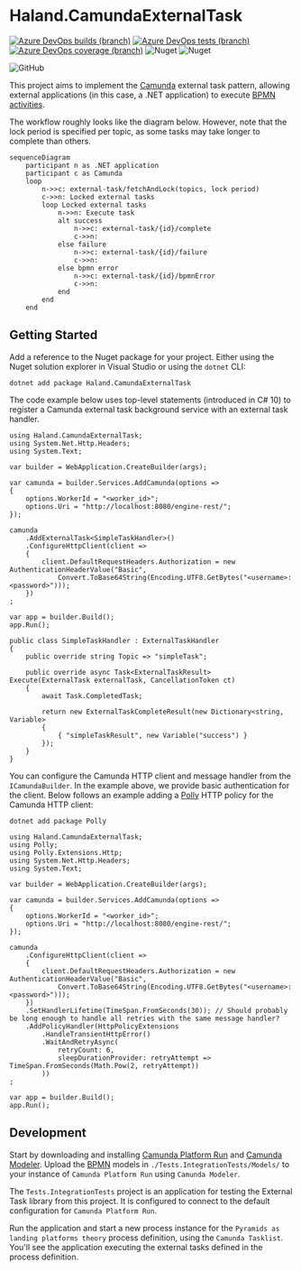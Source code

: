 # Haland.CamundaExternalTask

[![Azure DevOps builds (branch)](https://img.shields.io/azure-devops/build/chrishaland/camunda-external-task/8/main)](https://chrishaland.visualstudio.com/camunda-external-task/_build/latest?definitionId=8&branchName=main)
[![Azure DevOps tests (branch)](https://img.shields.io/azure-devops/tests/chrishaland/camunda-external-task/8/main)](https://chrishaland.visualstudio.com/camunda-external-task/_build/latest?definitionId=8&branchName=main)
[![Azure DevOps coverage (branch)](https://img.shields.io/azure-devops/coverage/chrishaland/camunda-external-task/8/main)](https://chrishaland.visualstudio.com/camunda-external-task/_build/latest?definitionId=8&branchName=main)
![Nuget](https://img.shields.io/nuget/v/Haland.CamundaExternalTask)
![Nuget](https://img.shields.io/nuget/dt/Haland.CamundaExternalTask)
<!-- [![Known Vulnerabilities](https://snyk.io/test/github/chrishaland/camunda-external-task/badge.svg)](https://snyk.io/test/github/chrishaland/camunda-external-task) | Add when .NET projects are supported https://snyk.io/docs/badges/ -->
![GitHub](https://img.shields.io/github/license/chrishaland/camunda-external-task)

This project aims to implement the [Camunda](https://camunda.com/) external task pattern, allowing external applications (in this case, a .NET application) to execute [BPMN activities](https://camunda.com/bpmn/reference/#activities).

The workflow roughly looks like the diagram below. However, note that the lock period is specified per topic, as some tasks may take longer to complete than others.

```mermaid
sequenceDiagram
    participant n as .NET application
    participant c as Camunda
    loop
        n->>c: external-task/fetchAndLock(topics, lock period)
        c->>n: Locked external tasks
        loop Locked external tasks
            n->>n: Execute task
            alt success
                n->>c: external-task/{id}/complete
                c->>n: 
            else failure
                n->>c: external-task/{id}/failure
                c->>n: 
            else bpmn error
                n->>c: external-task/{id}/bpmnError
                c->>n: 
            end
        end
    end
```

## Getting Started

Add a reference to the Nuget package for your project. Either using the Nuget solution explorer in Visual Studio or using the `dotnet` CLI:

```
dotnet add package Haland.CamundaExternalTask
```

The code example below uses top-level statements (introduced in C# 10) to register a Camunda external task background service with an external task handler.

```
using Haland.CamundaExternalTask;
using System.Net.Http.Headers;
using System.Text;

var builder = WebApplication.CreateBuilder(args);

var camunda = builder.Services.AddCamunda(options =>
{
    options.WorkerId = "<worker_id>";
    options.Uri = "http://localhost:8080/engine-rest/";
});

camunda
    .AddExternalTask<SimpleTaskHandler>()
    .ConfigureHttpClient(client =>
    {
        client.DefaultRequestHeaders.Authorization = new AuthenticationHeaderValue("Basic", 
            Convert.ToBase64String(Encoding.UTF8.GetBytes("<username>:<password>")));
    })
;

var app = builder.Build();
app.Run();

public class SimpleTaskHandler : ExternalTaskHandler
{
    public override string Topic => "simpleTask";

    public override async Task<ExternalTaskResult> Execute(ExternalTask externalTask, CancellationToken ct)
    {
        await Task.CompletedTask;

        return new ExternalTaskCompleteResult(new Dictionary<string, Variable>
        {
            { "simpleTaskResult", new Variable("success") }
        });
    }
}
```

You can configure the Camunda HTTP client and message handler from the `ICamundaBuilder`. In the example above, we provide basic authentication for the client. Below follows an example adding a [Polly](https://docs.microsoft.com/en-us/dotnet/architecture/microservices/implement-resilient-applications/implement-http-call-retries-exponential-backoff-polly) HTTP policy for the Camunda HTTP client:

```
dotnet add package Polly
```

```
using Haland.CamundaExternalTask;
using Polly;
using Polly.Extensions.Http;
using System.Net.Http.Headers;
using System.Text;

var builder = WebApplication.CreateBuilder(args);

var camunda = builder.Services.AddCamunda(options =>
{
    options.WorkerId = "<worker_id>";
    options.Uri = "http://localhost:8080/engine-rest/";
});

camunda
    .ConfigureHttpClient(client =>
    {
        client.DefaultRequestHeaders.Authorization = new AuthenticationHeaderValue("Basic", 
            Convert.ToBase64String(Encoding.UTF8.GetBytes("<username>:<password>")));
    })
    .SetHandlerLifetime(TimeSpan.FromSeconds(30)); // Should probably be long enough to handle all retries with the same message handler?
    .AddPolicyHandler(HttpPolicyExtensions
        .HandleTransientHttpError()
        .WaitAndRetryAsync(
            retryCount: 6,
            sleepDurationProvider: retryAttempt => TimeSpan.FromSeconds(Math.Pow(2, retryAttempt))
        ))
;

var app = builder.Build();
app.Run();
```

## Development

Start by downloading and installing [Camunda Platform Run](https://camunda.com/download/) and [Camunda Modeler](https://camunda.com/download/modeler/). Upload the [BPMN](https://www.bpmn.org/) models in `./Tests.IntegrationTests/Models/` to your instance of `Camunda Platform Run` using `Camunda Modeler`.

The `Tests.IntegrationTests` project is an application for testing the External Task library from this project. It is configured to connect to the default configuration for `Camunda Platform Run`.

Run the application and start a new process instance for the `Pyramids as landing platforms theory` process definition, using the `Camunda Tasklist`. You'll see the application executing the external tasks defined in the process definition.